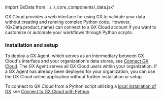 import GxData from '../../_core_components/_data.jsx'

GX Cloud provides a web interface for using GX to validate your data without creating and running complex Python code. However,
{GxData.product_name} can connect to a GX Cloud account if you want to customize or automate your workflows through Python scripts.

### Installation and setup

To deploy a GX Agent, which serves as an intermediary between GX Cloud's interface and your organization's data stores, see [Connect GX Cloud](/cloud/connect/connect_lp.md). The GX Agent serves all GX Cloud users within your organization.  If a GX Agent has already been deployed for your organization, you can use the GX Cloud online application without further installation or setup.

To connect to GX Cloud from a Python script utilizing a [local installation of GX](/core/set_up_a_gx_environment/install_gx?install-location=local#install-the-gx-python-library) see [Connect to GX Cloud with Python](/cloud/connect/connect_python.md).